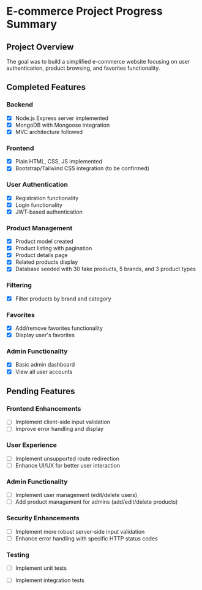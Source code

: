 # E-commerce Project Progress Summary

## Project Overview
The goal was to build a simplified e-commerce website focusing on user authentication, product browsing, and favorites functionality.

## Completed Features

### Backend
- [x] Node.js Express server implemented
- [x] MongoDB with Mongoose integration
- [x] MVC architecture followed

### Frontend
- [x] Plain HTML, CSS, JS implemented
- [x] Bootstrap/Tailwind CSS integration (to be confirmed)

### User Authentication
- [x] Registration functionality
- [x] Login functionality
- [x] JWT-based authentication

### Product Management
- [x] Product model created
- [x] Product listing with pagination
- [x] Product details page
- [x] Related products display
- [x] Database seeded with 30 fake products, 5 brands, and 3 product types

### Filtering
- [x] Filter products by brand and category

### Favorites
- [x] Add/remove favorites functionality
- [x] Display user's favorites

### Admin Functionality
- [x] Basic admin dashboard
- [x] View all user accounts

## Pending Features

### Frontend Enhancements
- [ ] Implement client-side input validation
- [ ] Improve error handling and display

### User Experience
- [ ] Implement unsupported route redirection
- [ ] Enhance UI/UX for better user interaction

### Admin Functionality
- [ ] Implement user management (edit/delete users)
- [ ] Add product management for admins (add/edit/delete products)

### Security Enhancements
- [ ] Implement more robust server-side input validation
- [ ] Enhance error handling with specific HTTP status codes

### Testing
- [ ] Implement unit tests
- [ ] Implement integration tests

